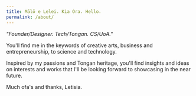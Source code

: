 ```yaml
---
title: Mālō e Lelei. Kia Ora. Hello.
permalink: /about/
---
```


*"Founder/Designer. Tech/Tongan. CS/UoA."*

You'll find me in the keywords of creative arts, business and entrepreneurship, to science and technology.

Inspired by my passions and Tongan heritage, you'll find insights and ideas on interests and works that I'll be looking forward to showcasing in the near future. 

Much ofa's and thanks, Letisia.